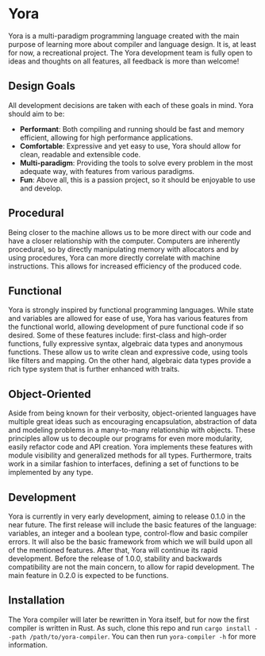 # Yora
Yora is a multi-paradigm programming language created with the main purpose of learning more about compiler and language design. It is, at least for now, a recreational project. The Yora development team is fully open to ideas and thoughts on all features, all feedback is more than welcome!

## Design Goals
All development decisions are taken with each of these goals in mind. Yora should aim to be:
- **Performant**: Both compiling and running should be fast and memory efficient, allowing for high performance applications.
- **Comfortable**: Expressive and yet easy to use, Yora should allow for clean, readable and extensible code.
- **Multi-paradigm**: Providing the tools to solve every problem in the most adequate way, with features from various paradigms.
- **Fun**: Above all, this is a passion project, so it should be enjoyable to use and develop.

## Procedural
Being closer to the machine allows us to be more direct with our code and have a closer relationship with the computer. Computers are inherently procedural, so by directly manipulating memory with allocators and by using procedures, Yora can more directly correlate with machine instructions. This allows for increased efficiency of the produced code.

## Functional
Yora is strongly inspired by functional programming languages. While state and variables are allowed for ease of use, Yora has various features from the functional world, allowing development of pure functional code if so desired. Some of these features include: first-class and high-order functions, fully expressive syntax, algebraic data types and anonymous functions. These allow us to write clean and expressive code, using tools like filters and mapping. On the other hand, algebraic data types provide a rich type system that is further enhanced with traits.

## Object-Oriented
Aside from being known for their verbosity, object-oriented languages have multiple great ideas such as encouraging encapsulation, abstraction of data and modeling problems in a many-to-many relationship with objects. These principles allow us to decouple our programs for even more modularity, easily refactor code and API creation. Yora implements these features with module visibility and generalized methods for all types. Furthermore, traits work in a similar fashion to interfaces, defining a set of functions to be implemented by any type.

## Development
Yora is currently in very early development, aiming to release 0.1.0 in the near future. The first release will include the basic features of the language: variables, an integer and a boolean type, control-flow and basic compiler errors. It will also be the basic framework from which we will build upon all of the mentioned features. After that, Yora will continue its rapid development. Before the release of 1.0.0, stability and backwards compatibility are not the main concern, to allow for rapid development. The main feature in 0.2.0 is expected to be functions.

## Installation
The Yora compiler will later be rewritten in Yora itself, but for now the first compiler is written in Rust. As such, clone this repo and run ```cargo install --path /path/to/yora-compiler```. You can then run ```yora-compiler -h``` for more information.
